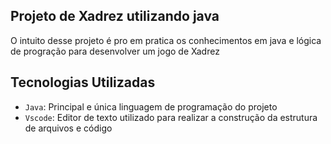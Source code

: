 ## Projeto de Xadrez utilizando java

O intuito desse projeto é pro em pratica os conhecimentos em java e lógica de progração para desenvolver um jogo de Xadrez

## Tecnologias Utilizadas

- `Java`: Principal e única linguagem de programação do projeto
- `Vscode`: Editor de texto utilizado para realizar a construção da estrutura de arquivos e código
